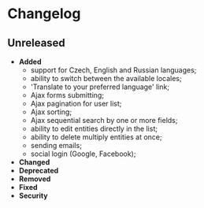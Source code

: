 # Changelog

## Unreleased
- **Added**
    - support for Czech, English and Russian languages;
    - ability to switch between the available locales;
    - 'Translate to your preferred language' link;
    - Ajax forms submitting;
    - Ajax pagination for user list;
    - Ajax sorting;
    - Ajax sequential search by one or more fields;
    - ability to edit entities directly in the list;
    - ability to delete multiply entities at once;
    - sending emails;
    - social login (Google, Facebook);
- **Changed**
- **Deprecated**
- **Removed**
- **Fixed**
- **Security**
